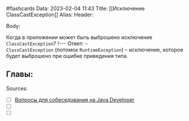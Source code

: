 #flashcards
Data: 2023-02-04 11:43
Title: [[Исключение ClassCastException]]
Alias:
Header:



Body:


Когда в приложении может быть выброшено исключение `ClassCastException`?
!---
Ответ:
	- `ClassCastException` (потомок `RuntimeException`) – исключение, которое будет выброшено при ошибке приведения типа.
<!--SR:!2023-03-14,3,350-->




Главы:
-


Sources:
- [ ] [Вопросы для собеседования на Java Developer](https://github.com/enhorse/java-interview/blob/master/README.md#%D0%9E%D0%9E%D0%9F)
- [ ] []()
- [ ] []()
